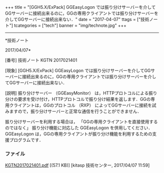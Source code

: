 ﻿+++
title = "[GGH5.X/ExPack] GGEasyLogon では振り分けサーバーを介してGGサーバーに接続出来るのに，GGの専用クライアントでは振り分けサーバーを介してGGサーバーに接続出来ない．"
date = "2017-04-07"
ttags = ["技術ノート"]
tcategories = ["tech"]
banner = "img/technote.jpg"
+++

-----------------------------------------------------------------------------------------------------------------------------

*技術ノート

2017/04/07*


[番号]
技術ノート KGTN 2017021401

[現象]
[GGH5.X/ExPack] GGEasyLogon
では振り分けサーバーを介してGGサーバーに接続出来るのに，GGの専用クライアントでは振り分けサーバーを介してGGサーバーに接続出来ない．

[説明]
振り分けサーバー （GGEasyMonitor）
は，HTTPプロトコルによる振り分けの要求を受け付け，HTTPプロトコルで振り分け結果を返します．GGの専用クライアントは，GGのプロトコル
（RXP）
によってGGサーバーに接続を試みますので，振り分けサーバーと正常な通信を行うことができません．

振り分けサーバーを利用する場合は，
「GGの専用クライアントを直接使用するのではなく」 振り分け機能に対応した
GGEasyLogon を併用してください． GGEasyLogon
は，GGの専用クライアントが振り分け機能を利用するための支援プログラムです．


### ファイル

 
 


[KGTN2017021401.pdf](http://techreport.kitasp.net/attachments/download/3299/KGTN2017021401.pdf)
 [(57.1 KB)] [kitasp 技術センター, 2017/04/07
11:59]


 


 

